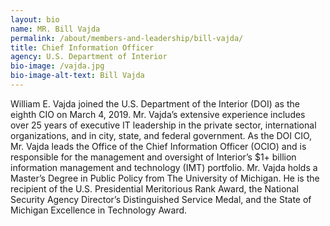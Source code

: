 ```yaml
---
layout: bio
name: MR. Bill Vajda
permalink: /about/members-and-leadership/bill-vajda/
title: Chief Information Officer
agency: U.S. Department of Interior
bio-image: /vajda.jpg
bio-image-alt-text: Bill Vajda
---
```


William E. Vajda joined the U.S. Department of the Interior (DOI) as the eighth CIO on March 4, 2019. Mr. Vajda’s extensive experience includes over 25 years of executive IT leadership in the private sector, international organizations, and in city, state, and federal government. As the DOI CIO, Mr. Vajda leads the Office of the Chief Information Officer (OCIO) and is responsible for the management and oversight of Interior’s $1+ billion information management and technology (IMT) portfolio. Mr. Vajda holds a Master’s Degree in Public Policy from The University of Michigan. He is the recipient of the U.S. Presidential Meritorious Rank Award, the National Security Agency Director’s Distinguished Service Medal, and the State of Michigan Excellence in Technology Award.
